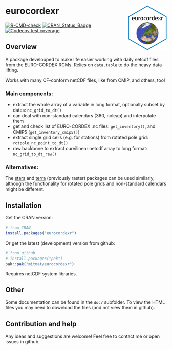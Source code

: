 
<!-- README.md is generated from README.Rmd. Please edit that file -->

# eurocordexr <a href="https://mitmat.github.io/eurocordexr/"><img src="man/figures/logo.png" align="right" height="139" alt="eurocordexr website" /></a>

<!-- badges: start -->

[![R-CMD-check](https://github.com/mitmat/eurocordexr/actions/workflows/R-CMD-check.yaml/badge.svg)](https://github.com/mitmat/eurocordexr/actions/workflows/R-CMD-check.yaml)
[![CRAN_Status_Badge](https://www.r-pkg.org/badges/version/eurocordexr)](https://cran.r-project.org/package=eurocordexr)
[![Codecov test
coverage](https://codecov.io/gh/mitmat/eurocordexr/graph/badge.svg)](https://app.codecov.io/gh/mitmat/eurocordexr)
<!-- badges: end -->

## Overview

A package developped to make life easier working with daily netcdf files
from the EURO-CORDEX RCMs. Relies on `data.table` to do the heavy data
lifting.

Works with many CF-conform netCDF files, like from CMIP, and others,
too!

### Main components:

- extract the whole array of a variable in long format, optionally
  subset by dates: `nc_grid_to_dt()`
- can deal with non-standard calendars (360, noleap) and interpolate
  them
- get and check list of EURO-CORDEX .nc files: `get_inventory()`, and
  CMIP5 (`get_inventory_cmip5()`)
- extract single grid cells (e.g. for stations) from rotated pole grid:
  `rotpole_nc_point_to_dt()`
- raw backbone to extract curvilinear netcdf array to long format:
  `nc_grid_to_dt_raw()`

### Alternatives:

The [stars](https://CRAN.R-project.org/package=stars) and
[terra](https://CRAN.R-project.org/package=terra) (previously raster)
packages can be used similarly, although the functionality for rotated
pole grids and non-standard calendars might be different.

## Installation

Get the CRAN version:

``` r
# from CRAN
install.packages("eurocordexr")
```

Or get the latest (development) version from github:

``` r
# from github
# install.packages("pak")
pak::pak("mitmat/eurocordexr")
```

Requires netCDF system libraries.

## Other

Some documentation can be found in the `doc/` subfolder. To view the
HTML files you may need to download the files (and not view them in
github).

## Contribution and help

Any ideas and suggestions are welcome! Feel free to contact me or open
issues in github.
